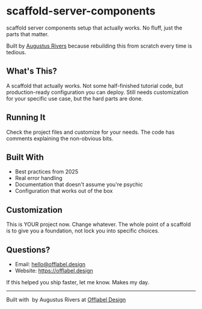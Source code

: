 # scaffold-server-components

scaffold server components setup that actually works. No fluff, just the parts that matter.

Built by [Augustus Rivers](https://offlabel.design) because rebuilding this from scratch every time is tedious.

## What's This?

A scaffold that actually works. Not some half-finished tutorial code,
but production-ready configuration you can deploy. Still needs customization
for your specific use case, but the hard parts are done.

## Running It

Check the project files and customize for your needs. The code has comments
explaining the non-obvious bits.

## Built With

- Best practices from 2025
- Real error handling 
- Documentation that doesn't assume you're psychic
- Configuration that works out of the box

## Customization

This is YOUR project now. Change whatever. The whole point of a scaffold
is to give you a foundation, not lock you into specific choices.

## Questions?

- Email: hello@offlabel.design
- Website: https://offlabel.design

If this helped you ship faster, let me know. Makes my day.

---

Built with ️ by Augustus Rivers at [Offlabel Design](https://offlabel.design)

